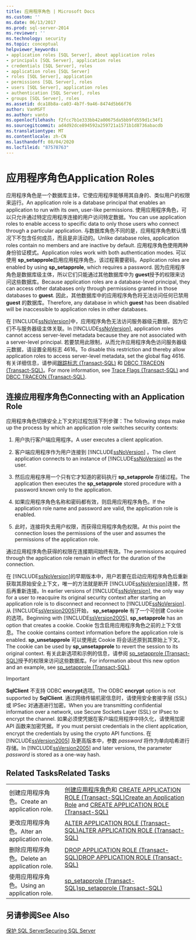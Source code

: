 ```yaml
---
title: 应用程序角色 | Microsoft Docs
ms.custom: ''
ms.date: 06/13/2017
ms.prod: sql-server-2014
ms.reviewer: ''
ms.technology: security
ms.topic: conceptual
helpviewer_keywords:
- application roles [SQL Server], about application roles
- principals [SQL Server], application roles
- credentials [SQL Server], roles
- application roles [SQL Server]
- roles [SQL Server], application
- permissions [SQL Server], roles
- users [SQL Server], application roles
- authentication [SQL Server], roles
- groups [SQL Server], roles
ms.assetid: dca18b8a-ca03-4b7f-9a46-8474d5b66f76
author: VanMSFT
ms.author: vanto
ms.openlocfilehash: f2fcc7b1e333bb42a00675da5bb9fd559d1c34f1
ms.sourcegitcommit: ad4d92dce894592a259721a1571b1d8736abacdb
ms.translationtype: MT
ms.contentlocale: zh-CN
ms.lasthandoff: 08/04/2020
ms.locfileid: "87578763"
---
```

# <a name="application-roles"></a><span data-ttu-id="09ed8-102">应用程序角色</span><span class="sxs-lookup"><span data-stu-id="09ed8-102">Application Roles</span></span>
  <span data-ttu-id="09ed8-103">应用程序角色是一个数据库主体，它使应用程序能够用其自身的、类似用户的权限来运行。</span><span class="sxs-lookup"><span data-stu-id="09ed8-103">An application role is a database principal that enables an application to run with its own, user-like permissions.</span></span> <span data-ttu-id="09ed8-104">使用应用程序角色，可以只允许通过特定应用程序连接的用户访问特定数据。</span><span class="sxs-lookup"><span data-stu-id="09ed8-104">You can use application roles to enable access to specific data to only those users who connect through a particular application.</span></span> <span data-ttu-id="09ed8-105">与数据库角色不同的是，应用程序角色默认情况下不包含任何成员，而且是非活动的。</span><span class="sxs-lookup"><span data-stu-id="09ed8-105">Unlike database roles, application roles contain no members and are inactive by default.</span></span> <span data-ttu-id="09ed8-106">应用程序角色使用两种身份验证模式。</span><span class="sxs-lookup"><span data-stu-id="09ed8-106">Application roles work with both authentication modes.</span></span> <span data-ttu-id="09ed8-107">可以使用 **sp_setapprole**启用应用程序角色，该过程需要密码。</span><span class="sxs-lookup"><span data-stu-id="09ed8-107">Application roles are enabled by using **sp_setapprole**, which requires a password.</span></span> <span data-ttu-id="09ed8-108">因为应用程序角色是数据库级主体，所以它们只能通过其他数据库中为 **guest**授予的权限来访问这些数据库。</span><span class="sxs-lookup"><span data-stu-id="09ed8-108">Because application roles are a database-level principal, they can access other databases only through permissions granted in those databases to **guest**.</span></span> <span data-ttu-id="09ed8-109">因此，其他数据库中的应用程序角色将无法访问任何已禁用 **guest** 的数据库。</span><span class="sxs-lookup"><span data-stu-id="09ed8-109">Therefore, any database in which **guest** has been disabled will be inaccessible to application roles in other databases.</span></span>  
  
 <span data-ttu-id="09ed8-110">在 [!INCLUDE[ssNoVersion](../../../includes/ssnoversion-md.md)]中，应用程序角色无法访问服务器级元数据，因为它们不与服务器级主体关联。</span><span class="sxs-lookup"><span data-stu-id="09ed8-110">In [!INCLUDE[ssNoVersion](../../../includes/ssnoversion-md.md)], application roles cannot access server-level metadata because they are not associated with a server-level principal.</span></span> <span data-ttu-id="09ed8-111">若要禁用此限制，从而允许应用程序角色访问服务器级元数据，请设置全局标志 4616。</span><span class="sxs-lookup"><span data-stu-id="09ed8-111">To disable this restriction and thereby allow application roles to access server-level metadata, set the global flag 4616.</span></span> <span data-ttu-id="09ed8-112">有关详细信息，请参阅[跟踪标志 (Transact-SQL)](/sql/t-sql/database-console-commands/dbcc-traceon-trace-flags-transact-sql) 和 [DBCC TRACEON (Transact-SQL)](/sql/t-sql/database-console-commands/dbcc-traceon-transact-sql)。</span><span class="sxs-lookup"><span data-stu-id="09ed8-112">For more information, see [Trace Flags &#40;Transact-SQL&#41;](/sql/t-sql/database-console-commands/dbcc-traceon-trace-flags-transact-sql) and [DBCC TRACEON &#40;Transact-SQL&#41;](/sql/t-sql/database-console-commands/dbcc-traceon-transact-sql).</span></span>  
  
## <a name="connecting-with-an-application-role"></a><span data-ttu-id="09ed8-113">连接应用程序角色</span><span class="sxs-lookup"><span data-stu-id="09ed8-113">Connecting with an Application Role</span></span>  
 <span data-ttu-id="09ed8-114">应用程序角色切换安全上下文的过程包括下列步骤：</span><span class="sxs-lookup"><span data-stu-id="09ed8-114">The following steps make up the process by which an application role switches security contexts:</span></span>  
  
1.  <span data-ttu-id="09ed8-115">用户执行客户端应用程序。</span><span class="sxs-lookup"><span data-stu-id="09ed8-115">A user executes a client application.</span></span>  
  
2.  <span data-ttu-id="09ed8-116">客户端应用程序作为用户连接到 [!INCLUDE[ssNoVersion](../../../includes/ssnoversion-md.md)] 。</span><span class="sxs-lookup"><span data-stu-id="09ed8-116">The client application connects to an instance of [!INCLUDE[ssNoVersion](../../../includes/ssnoversion-md.md)] as the user.</span></span>  
  
3.  <span data-ttu-id="09ed8-117">然后应用程序用一个只有它才知道的密码执行 **sp_setapprole** 存储过程。</span><span class="sxs-lookup"><span data-stu-id="09ed8-117">The application then executes the **sp_setapprole** stored procedure with a password known only to the application.</span></span>  
  
4.  <span data-ttu-id="09ed8-118">如果应用程序角色名称和密码都有效，则启用应用程序角色。</span><span class="sxs-lookup"><span data-stu-id="09ed8-118">If the application role name and password are valid, the application role is enabled.</span></span>  
  
5.  <span data-ttu-id="09ed8-119">此时，连接将失去用户权限，而获得应用程序角色权限。</span><span class="sxs-lookup"><span data-stu-id="09ed8-119">At this point the connection loses the permissions of the user and assumes the permissions of the application role.</span></span>  
  
 <span data-ttu-id="09ed8-120">通过应用程序角色获得的权限在连接期间始终有效。</span><span class="sxs-lookup"><span data-stu-id="09ed8-120">The permissions acquired through the application role remain in effect for the duration of the connection.</span></span>  
  
 <span data-ttu-id="09ed8-121">在 [!INCLUDE[ssNoVersion](../../../includes/ssnoversion-md.md)]的早期版本中，用户若要在启动应用程序角色后重新获取其原始安全上下文，唯一的方法就是断开 [!INCLUDE[ssNoVersion](../../../includes/ssnoversion-md.md)]连接，然后再重新连接。</span><span class="sxs-lookup"><span data-stu-id="09ed8-121">In earlier versions of [!INCLUDE[ssNoVersion](../../../includes/ssnoversion-md.md)], the only way for a user to reacquire its original security context after starting an application role is to disconnect and reconnect to [!INCLUDE[ssNoVersion](../../../includes/ssnoversion-md.md)].</span></span> <span data-ttu-id="09ed8-122">从 [!INCLUDE[ssVersion2005](../../../includes/ssversion2005-md.md)]开始， **sp_setapprole** 有了一个可创建 Cookie 的选项。</span><span class="sxs-lookup"><span data-stu-id="09ed8-122">Beginning with [!INCLUDE[ssVersion2005](../../../includes/ssversion2005-md.md)], **sp_setapprole** has an option that creates a cookie.</span></span> <span data-ttu-id="09ed8-123">Cookie 包含启用应用程序角色之前的上下文信息。</span><span class="sxs-lookup"><span data-stu-id="09ed8-123">The cookie contains context information before the application role is enabled.</span></span> <span data-ttu-id="09ed8-124">**sp_unsetapprole** 可以使用此 Cookie 将会话还原到其原始上下文。</span><span class="sxs-lookup"><span data-stu-id="09ed8-124">The cookie can be used by **sp_unsetapprole** to revert the session to its original context.</span></span> <span data-ttu-id="09ed8-125">有关此新选项和示例的信息，请参阅 [sp_setapprole (Transact-SQL)](/sql/relational-databases/system-stored-procedures/sp-setapprole-transact-sql)授予的权限来访问这些数据库。</span><span class="sxs-lookup"><span data-stu-id="09ed8-125">For information about this new option and an example, see [sp_setapprole &#40;Transact-SQL&#41;](/sql/relational-databases/system-stored-procedures/sp-setapprole-transact-sql).</span></span>  
  
> [!IMPORTANT]  
>  <span data-ttu-id="09ed8-126">**SqlClient** 不支持 ODBC **encrypt**选项。</span><span class="sxs-lookup"><span data-stu-id="09ed8-126">The ODBC **encrypt** option is not supported by **SqlClient**.</span></span> <span data-ttu-id="09ed8-127">通过网络传输机密信息时，请使用安全套接字层 (SSL) 或 IPSec 对通道进行加密。</span><span class="sxs-lookup"><span data-stu-id="09ed8-127">When you are transmitting confidential information over a network, use Secure Sockets Layer (SSL) or IPsec to encrypt the channel.</span></span> <span data-ttu-id="09ed8-128">如果必须使凭据在客户端应用程序中持久化，请使用加密 API 函数来加密凭据。</span><span class="sxs-lookup"><span data-stu-id="09ed8-128">If you must persist credentials in the client application, encrypt the credentials by using the crypto API functions.</span></span> <span data-ttu-id="09ed8-129">在 [!INCLUDE[ssVersion2005](../../../includes/ssversion2005-md.md)] 及更高版本中，参数 *password* 将作为单向哈希进行存储。</span><span class="sxs-lookup"><span data-stu-id="09ed8-129">In [!INCLUDE[ssVersion2005](../../../includes/ssversion2005-md.md)] and later versions, the parameter *password* is stored as a one-way hash.</span></span>  
  
## <a name="related-tasks"></a><span data-ttu-id="09ed8-130">Related Tasks</span><span class="sxs-lookup"><span data-stu-id="09ed8-130">Related Tasks</span></span>  
  
|||  
|-|-|  
|<span data-ttu-id="09ed8-131">创建应用程序角色。</span><span class="sxs-lookup"><span data-stu-id="09ed8-131">Create an application role.</span></span>|<span data-ttu-id="09ed8-132">[创建应用程序角色](create-an-application-role.md)和 [CREATE APPLICATION ROLE (Transact-SQL)](/sql/t-sql/statements/create-application-role-transact-sql)</span><span class="sxs-lookup"><span data-stu-id="09ed8-132">[Create an Application Role](create-an-application-role.md) and [CREATE APPLICATION ROLE &#40;Transact-SQL&#41;](/sql/t-sql/statements/create-application-role-transact-sql)</span></span>|  
|<span data-ttu-id="09ed8-133">更改应用程序角色。</span><span class="sxs-lookup"><span data-stu-id="09ed8-133">Alter an application role.</span></span>|[<span data-ttu-id="09ed8-134">ALTER APPLICATION ROLE (Transact-SQL)</span><span class="sxs-lookup"><span data-stu-id="09ed8-134">ALTER APPLICATION ROLE &#40;Transact-SQL&#41;</span></span>](/sql/t-sql/statements/alter-application-role-transact-sql)|  
|<span data-ttu-id="09ed8-135">删除应用程序角色。</span><span class="sxs-lookup"><span data-stu-id="09ed8-135">Delete an application role.</span></span>|[<span data-ttu-id="09ed8-136">DROP APPLICATION ROLE (Transact-SQL)</span><span class="sxs-lookup"><span data-stu-id="09ed8-136">DROP APPLICATION ROLE &#40;Transact-SQL&#41;</span></span>](/sql/t-sql/statements/drop-application-role-transact-sql)|  
|<span data-ttu-id="09ed8-137">使用应用程序角色。</span><span class="sxs-lookup"><span data-stu-id="09ed8-137">Using an application role.</span></span>|[<span data-ttu-id="09ed8-138">sp_setapprole (Transact-SQL)</span><span class="sxs-lookup"><span data-stu-id="09ed8-138">sp_setapprole &#40;Transact-SQL&#41;</span></span>](/sql/relational-databases/system-stored-procedures/sp-setapprole-transact-sql)|  
  
## <a name="see-also"></a><span data-ttu-id="09ed8-139">另请参阅</span><span class="sxs-lookup"><span data-stu-id="09ed8-139">See Also</span></span>  
 [<span data-ttu-id="09ed8-140">保护 SQL Server</span><span class="sxs-lookup"><span data-stu-id="09ed8-140">Securing SQL Server</span></span>](../securing-sql-server.md)  
  
  
